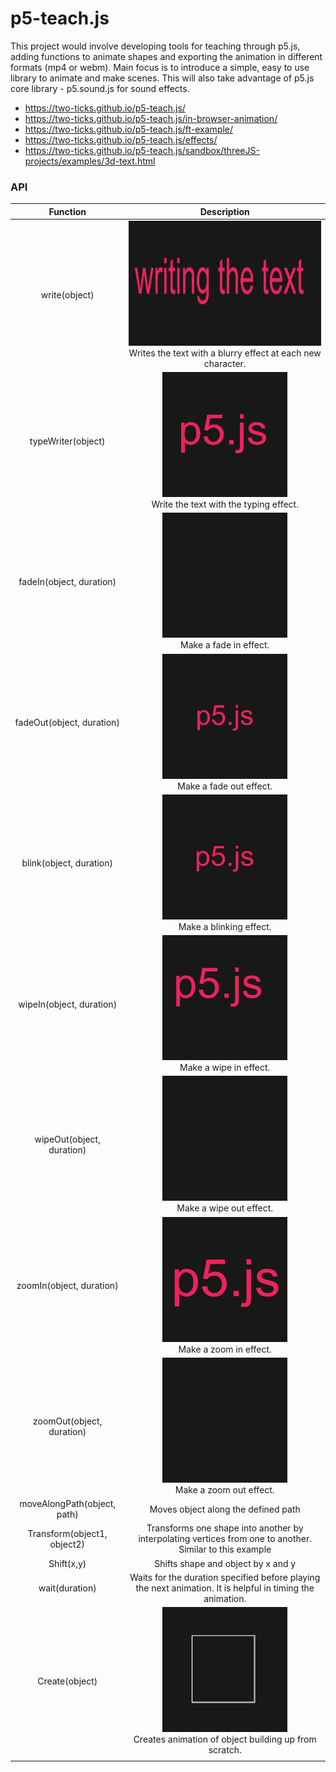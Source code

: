 # p5-teach.js
This project would involve developing tools for teaching through p5.js, adding functions to animate shapes and exporting the animation in different formats (mp4 or webm). Main focus is to introduce a simple, easy to use library to animate and make scenes. This will also take advantage of p5.js core library - p5.sound.js for sound effects.

- https://two-ticks.github.io/p5-teach.js/
- https://two-ticks.github.io/p5-teach.js/in-browser-animation/
- https://two-ticks.github.io/p5-teach.js/ft-example/
- https://two-ticks.github.io/p5-teach.js/effects/
- https://two-ticks.github.io/p5-teach.js/sandbox/threeJS-projects/examples/3d-text.html

### API 

|Function|Description|
|:---:|:---:|
| write(object)  | <img src="resources/write.gif" width="600" height="200"> <br />Writes the text with a blurry effect at each new character.   |
| typeWriter(object)  |  <img src="resources/typeWriter.gif" width="200" height="200"> <br />Write the text with the typing effect. |
| fadeIn(object, duration)  | <img src="resources/fadeIn.gif" width="200" height="200"> <br /> Make a fade in effect.|
|  fadeOut(object, duration) | <img src="resources/fadeOut.gif" width="200" height="200"> <br />  Make a fade out effect. |
|  blink(object, duration) | <img src="resources/blink.gif" width="200" height="200">  <br /> Make a blinking effect.|
| wipeIn(object, duration)  | <img src="resources/wipeIn.gif" width="200" height="200">  <br /> Make a wipe in effect.|
| wipeOut(object, duration)  | <img src="resources/wipeOut.gif" width="200" height="200"> <br /> Make a wipe out effect. |
|  zoomIn(object, duration) | <img src="resources/zoomIn.gif" width="200" height="200"> <br /> Make a zoom in effect. |
| zoomOut(object, duration)  |<img src="resources/zoomOut.gif" width="200" height="200">  <br /> Make a zoom out effect. |
| moveAlongPath(object, path)  |Moves object along the defined path   |
| Transform(object1, object2)  | Transforms one shape into another by interpolating vertices from one to another. Similar to this example  |
| Shift(x,y)  | Shifts shape and object by x and y  |
|wait(duration)   | Waits for the duration specified before playing the next animation. It is helpful in timing the animation.  |
| Create(object)  | <img src="resources/create.gif" width="200" height="200"> <br /> Creates animation of object building up from scratch.|
|   |   |